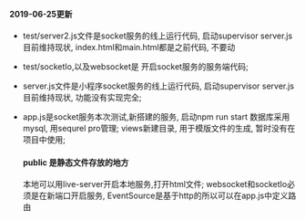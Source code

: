 #### 2019-06-25更新
- test/server2.js文件是socket服务的线上运行代码, 启动supervisor server.js
  目前维持现状,
  index.html和main.html都是之前代码, 不要动

- test/socketIo,以及websocket是 开启socket服务的服务端代码;

- server.js文件是小程序socket服务的线上运行代码, 启动supervisor server.js
  目前维持现状, 功能没有实现完全;

- app.js是socket服务本次测试,新搭建的服务, 启动npm run start
  数据库采用mysql, 用sequrel pro管理;
  views新建目录, 用于模版文件的生成, 暂时没有在项目中使用;

  #### public 是静态文件存放的地方
  本地可以用live-server开启本地服务,打开html文件;
  websocket和socketIo必须是在新端口开启服务, EventSource是基于http的所以可以在app.js中定义路由






